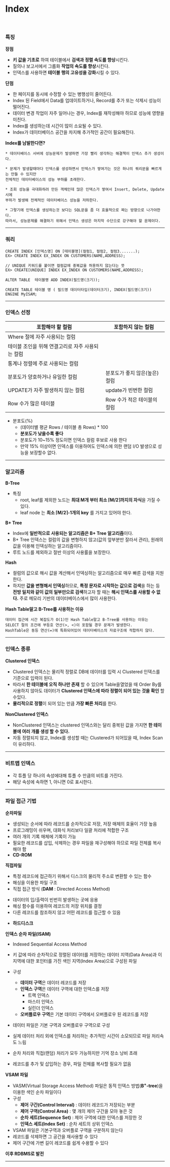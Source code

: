 # Index

<Br>

### 특징

**장점**

- **키 값을 기초로** 하여 테이블에서 **검색과 정렬 속도를 향상**시킨다.
- 질의나 보고서에서 그룹화 **작업의 속도를 향상**시킨다.
- 인덱스를 사용하면 **테이블 행의 고유성을 강화**시킬 수 있다.

**단점**

- 한 페이지를 동시에 수정할 수 있는 병행성이 줄어든다.
- Index 된 Field에서 Data를 업데이트하거나, Record를 추가 또는 삭제시 성능이 떨어진다.
- 데이터 변경 작업이 자주 일어나는 경우, Index를 재작성해야 하므로 성능에 영향을 미친다.
- Index를 생성하는데 시간이 많이 소요될 수 있다.
- Index가 데이터베이스 공간을 차지해 추가적인 공간이 필요해진다.

**Index를 남발한다면?**

```
* 데이터베이스 서버에 성능문제가 발생하면 가장 빨리 생각하는 해결책이 인덱스 추가 생성이다. 

* 문제가 발생할때마다 인덱스를 생성하면서 인덱스가 쌓여가는 것은 하나의 쿼리문을 빠르게는 만들 수 있지만
전체적인 데이터베이스의 성능 부하를 초래한다.

* 조회 성능을 극대화하려 만든 객체인데 많은 인덱스가 쌓여서 Insert, Delete, Update시에 
부하가 발생해 전체적인 데이터베이스 성능을 저하한다.

* 그렇기에 인덱스를 생성하는것 보다는 SQL문을 좀 더 효율적으로 짜는 방향으로 나가야한다. 
따라서, 성능문제를 해결하기 위해서 인덱스 생성은 마지막 수단으로 강구해야 할 문제이다.
```

---

### 쿼리

```mysql
CREATE INDEX [인덱스명] ON [테이블명](컬럼1, 컬럼2, 컬럼3.......);
EX> CREATE INDEX EX_INDEX ON CUSTOMERS(NAME,ADDRESS);

// UNIQUE 키워드를 붙이면 컬럼값에 중복값을 허용하지 않는다는 뜻
EX> CREATE[UNIQUE] INDEX EX_INDEX ON CUSTOMERS(NAME,ADDRESS); 

ALTER TABLE  테이블명 ADD INDEX(필드명(크기));

CREATE TABLE 테이블 명 ( 필드명 데이터타입(데이터크기), INDEX(필드명(크기)) ENGINE MyISAM; 
```

---

### 인덱스 선정

| 포함해야 할 컬럼                                 | 포함하지 않는 컬럼            |
| ------------------------------------------------ | ----------------------------- |
| Where 절에 자주 사용되는 컬럼                    |                               |
| 테이블 조인을 위해 연결고리로 자주 사용되는 컬럼 |                               |
| 통계나 정렬에 주로 사용되는 컬럼                 |                               |
| 분포도가 양호하거나 유일한 컬럼                  | 분포도가 좋지 않은(높은) 컬럼 |
| UPDATE가 자주 발생하지 않는 컬럼                 | update가 빈번한 컬럼          |
| Row 수가 많은 테이블                             | Row 수가 적은 테이블의 컬럼   |

* 분포도(%)
  * (데이터별 평균 Rows / 테이블 총 Rows) \* 100
  * **분포도가 낮을수록 좋다**
  * 분포도가 10~15% 정도이면 인덱스 컬럼 후보로 사용 한다
  * 만약 15% 이상이면 인덱스를 이용하여도 인덱스에 의한 랜덤 I/O 발생으로 성능을 보장할수 없다.

---

### 알고리즘

**B-Tree**

* 특징
  * root, leaf를 제외한 노드는 **최대 M개 부터 최소 ⌈M/2⌉까지의 자식**을 가질 수 있다.
  *  leaf node 는 **최소 ⌈M/2⌉-1개의 key** 를 가지고 있어야 한다.

**B+ Tree**

* Index에 **일반적으로 사용되는 알고리즘은 B+ Tree 알고리즘**이다.
* B+ Tree 인덱스는 컬럼의 값을 변형하지 않고(값의 앞부분만 잘라서 관리), 원래의 값을 이용해 인덱싱하는 알고리즘이다.
* 루트 노드를 제외하고 절반 이상의 사용률을 보장한다.

**Hash**

* 컬럼의 값으로 해시 값을 계산해서 인덱싱하는 알고리즘으로 매우 빠른 검색을 지원한다.
* 하지만 **값을 변형해서 인덱싱**하므로, **특정 문자로 시작하는 값으로 검색**을 하는 등 **전방 일치와 같이 값의 일부만으로 검색**하고자 할 때는 **해시 인덱스를 사용할 수 없다.** 주로 메모리 기반의 데이터베이스에서 많이 사용한다.

 **Hash Table말고 B-Tree를 사용하는 이유**

```
데이터 접근에 시간 복잡도가 O(1)인 Hash Table말고 B-Tree를 사용하는 이유는 
SELECT 절의 조건에 부등호 연산(>, <)이 포함될 경우 문제가 발생한다.
HashTable은 동등 연산(=)에 특화되어있어 데이터베이스의 자료구조에 적합하지 않다.
```

---

### 인덱스 종류

**Clustered 인덱스**

* Clustered 인덱스는 물리적 정렬로 DB에 데이터를 입력 시 Clustered 인덱스를 기준으로 입력이 된다.
* 따라서 **한 테이블에 오직 하나만 존재** 할 수 있으며 Table을열었을 때 Order By를 사용하지 않아도 데이터가 **Clustered 인덱스에 따라 정렬이 되어 있는 것을 확인** 할 수있다.
* **물리적으로 정렬**이 되어 있는 만큼 **가장 빠른 처리**를 한다.

**NonClustered 인덱스**

* NonClustered 인덱스는 clustered 인덱스와는 달리 중복된 값을 가지면 **한 테이블에 여러 개를 생성 할 수 있다.**
* 자동 정렬되지 않고, Index를 생성할 때는 Clustered가 되어있을 때, Index Scan이 유리하다.

---

### 비트맵 인덱스

- 각 튜플 당 하나의 속성에대해 튜플 수 만큼의 비트를 가진다.
- 해당 속성에 속하면 1, 아니면 0로 표시한다.

---

### 파일 접근 기법

**순차파일**

* 생성되는 순서에 따라 레코드를 순차적으로 저장, 저장 매체의 효율이 가장 높음
* 프로그래밍이 쉬우며, 대화식 처리보다 일괄 처리에 적합한 구조
* 여러 개의 기록 매체에 기록이 가능
* 필요한 레코드를 삽입, 삭제하는 경우 파일을 재구성해야 하므로 파일 전체를 복사해야 함
* **CD-ROM**

**직접파일**

* 특정 레코드에 접근하기 위해서 디스크의 물리적 주소로 변환할 수 있는 함수
* 해싱을 이용한 파일 구조
*  직접 접근 방식 (**DAM** : Directed Access Method)
  - 데이터의 입/출력이 빈번히 발생하는 곳에 응용
  - 해싱 함수를 이용하여 레코드의 저장 위치를 결정
  - 다른 레코드를 참조하지 않고 어떤 레코드를 접근할 수 있음
* **하드디스크**

**인덱스 순차 파일(ISAM)**

* Indexed Sequential Access Method

* 키 값에 따라 순차적으로 정렬된 데이터를 저장하는 데이터 지역(Data Area)과 이 지역에 대한 포인터를 가진 색인 지역(Index Area)으로 구성된 파일
* 구성
  - **데이터 구역**은 데이터 레코드를 저장
  - **인덱스 구역**은 데이터 구역에 대한 인덱스를 저장
    - 트랙 인덱스
    - 마스터 인덱스
    - 실린더 인덱스
  - **오버플로우 구역**은 기본 데이터 구역에서 오버플로우 된 레코드를 저장
* 데이터 파일은 기본 구역과 오버플로우 구역으로 구성
* 실제 데이터 처리 외에 인덱스를 처리하는 추가적인 시간이 소모되므로 파일 처리속도 느림
* 순차 처리와 직접(랜덤) 처리가 모두 가능하지만 기억 장소 낭비 초래
* 레코드를 추가 및 삽입하는 경우, 파일 전체를 복사할 필요가 없음

**VSAM 파일**

* VASM(Virtual Storage Access Method) 파일은 동적 인덱스 방법(**B<sup>+</sup>-tree**)을 이용한 색인 순차 파일이다
* 구성
  * **제어 구간(Control Interval)** : 데이터 레코드가 저장되는 부분
  * **제어 구역(Control Area)** : 몇 개의 제어 구간을 모아 놓은 것
  * **순차 세트(Sequence Set)** : 제어 구역에 대한 인덱스를 저장한 것
  * **인덱스 세트(Index Set)** : 순차 세트의 상위 인덱스
* VSAM 파일은 기본구역과 오버플로 구역을 구분하지 않는다
* 레코드를 삭제하면 그 공간을 재사용할 수 있다
* 제어 구간에 가변 길이 레코드를 쉽게 수용할 수 있다

**이후 RDBMS로 발전**

---

